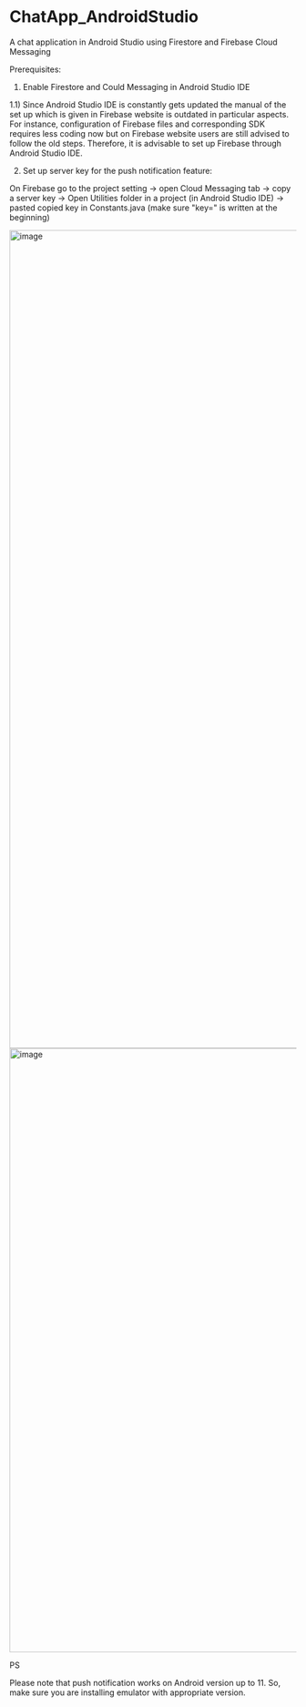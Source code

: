 # ChatApp_AndroidStudio
A chat application in Android Studio using Firestore and Firebase Cloud Messaging

Prerequisites:

1) Enable Firestore and Could Messaging in Android Studio IDE

  1.1) Since Android Studio IDE is constantly gets updated the manual of the set up which is given in Firebase website is outdated in particular aspects. For instance, 
  configuration of Firebase files and corresponding SDK requires less coding now but on Firebase website users are still advised to follow the old steps.
  Therefore, it is advisable to set up Firebase through Android Studio IDE.
  
2) Set up server key for the push notification feature:

On Firebase go to the project setting -> open Cloud Messaging tab -> copy a server key -> Open Utilities folder in a project (in Android Studio IDE) ->
pasted copied key in Constants.java (make sure "key=" is written at the beginning)

<img width="1437" alt="image" src="https://user-images.githubusercontent.com/93957570/171539694-7bf0c7ef-1f5f-488b-a522-99c0f9f6ff56.png">


<img width="1061" alt="image" src="https://user-images.githubusercontent.com/93957570/171539586-c8d84239-9be3-4ba7-b566-a031ab21e3b4.png">

PS

Please note that push notification works on Android version up to 11.
So, make sure you are installing emulator with appropriate version.
